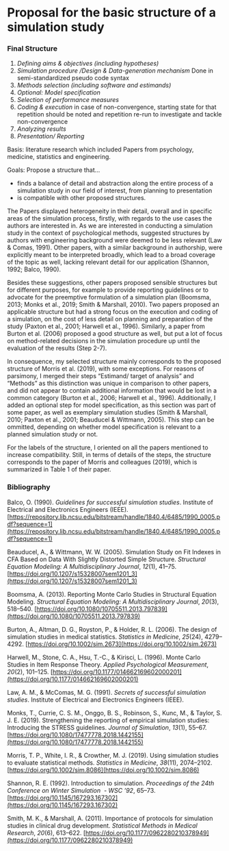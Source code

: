 # Proposal for the basic structure of a simulation study

### Final Structure

1. *Defining aims & objectives (including hypotheses)*
2. *Simulation procedure /Design & Data-generation mechanism*
    Done in semi-standardized pseudo code syntax
3. *Methods selection (including software and estimands)*
4. *Optional: Model specification*
5. *Selection of performance measures*
6. *Coding & execution*
    in case of non-convergence, starting state for that repetition should be noted and repetition re-run to investigate and tackle non-convergence
7. *Analyzing results*
8. *Presentation/ Reporting*

Basis: literature research which included Papers from psychology, medicine, statistics and engineering.

Goals: Propose a structure that… 

- finds a balance of detail and abstraction along the entire process of a simulation study in our field of interest, from planning to presentation
- is compatible with other proposed structures.

The Papers displayed heterogeneity in their detail, overall and in specific areas of the simulation process, firstly, with regards to the use cases the authors are interested in. As we are interested in conducting a simulation study in the context of psychological methods, suggested structures by authors with engineering background were deemed to be less relevant (Law & Comas, 1991). Other papers, with a similar background in authorship, were explicitly meant to be interpreted broadly, which lead to a broad coverage of the topic as well, lacking relevant detail for our application (Shannon, 1992; Balco, 1990).

Besides these suggestions, other papers proposed sensible structures but for different purposes, for example to provide reporting guidelines or to advocate for the preemptive formulation of a simulation plan (Boomsma, 2013; Monks et al., 2019; Smith & Marshall, 2010). Two papers proposed an applicable structure but had a strong focus on the execution and coding of a simulation, on the cost of less detail on planning and preparation of the study (Paxton et al., 2001; Harwell et al., 1996). Similarly, a paper from Burton et al. (2006) proposed a good structure as well, but put a lot of focus on method-related decisions in the simulation procedure up until the evaluation of the results (Step 2-7). 

In consequence, my selected structure mainly corresponds to the proposed structure of Morris et al. (2019), with some exceptions. For reasons of parsimony, I merged their steps  “Estimand/ target of analysis” and “Methods” as this distinction was unique in comparison to other papers, and did not appear to contain additional information that would be lost in a common category (Burton et al., 2006; Harwell et al., 1996). Additionally, I added an optional step for model specification, as this section was part of some paper, as well as exemplary simulation studies (Smith & Marshall, 2010; Paxton et al., 2001; Beauducel & Wittmann, 2005). This step can be ommitted, depending on whether model specification is relevant to a planned simulation study or not.

For the labels of the structure, I oriented on all the papers mentioned to increase compatibility. Still, in terms of details of the steps, the structure corresponds to the paper of Morris and colleagues (2019), which is summarized in Table 1 of their paper.

### Bibliography

Balco, O. (1990). *Guidelines for successful simulation studies*. Institute of Electrical and Electronics Engineers (IEEE). [https://repository.lib.ncsu.edu/bitstream/handle/1840.4/6485/1990_0005.pdf?sequence=1](https://repository.lib.ncsu.edu/bitstream/handle/1840.4/6485/1990_0005.pdf?sequence=1)

Beauducel, A., & Wittmann, W. W. (2005). Simulation Study on Fit Indexes in CFA Based on Data With Slightly Distorted Simple Structure. *Structural Equation Modeling: A Multidisciplinary Journal*, *12*(1), 41–75. [https://doi.org/10.1207/s15328007sem1201_3](https://doi.org/10.1207/s15328007sem1201_3)

Boomsma, A. (2013). Reporting Monte Carlo Studies in Structural Equation Modeling. *Structural Equation Modeling: A Multidisciplinary Journal*, *20*(3), 518–540. [https://doi.org/10.1080/10705511.2013.797839](https://doi.org/10.1080/10705511.2013.797839)

Burton, A., Altman, D. G., Royston, P., & Holder, R. L. (2006). The design of simulation studies in medical statistics. *Statistics in Medicine*, *25*(24), 4279–4292. [https://doi.org/10.1002/sim.2673](https://doi.org/10.1002/sim.2673)

Harwell, M., Stone, C. A., Hsu, T.-C., & Kirisci, L. (1996). Monte Carlo Studies in Item Response Theory. *Applied Psychological Measurement*, *20*(2), 101–125. [https://doi.org/10.1177/014662169602000201](https://doi.org/10.1177/014662169602000201)

Law, A. M., & McComas, M. G. (1991). *Secrets of successful simulation studies*. Institute of Electrical and Electronics Engineers (IEEE).

Monks, T., Currie, C. S. M., Onggo, B. S., Robinson, S., Kunc, M., & Taylor, S. J. E. (2019). Strengthening the reporting of empirical simulation studies: Introducing the STRESS guidelines. *Journal of Simulation*, *13*(1), 55–67. [https://doi.org/10.1080/17477778.2018.1442155](https://doi.org/10.1080/17477778.2018.1442155)

Morris, T. P., White, I. R., & Crowther, M. J. (2019). Using simulation studies to evaluate statistical methods. *Statistics in Medicine*, *38*(11), 2074–2102. [https://doi.org/10.1002/sim.8086](https://doi.org/10.1002/sim.8086)

Shannon, R. E. (1992). Introduction to simulation. *Proceedings of the 24th Conference on Winter Simulation  - WSC ’92*, 65–73. [https://doi.org/10.1145/167293.167302](https://doi.org/10.1145/167293.167302)

Smith, M. K., & Marshall, A. (2011). Importance of protocols for simulation studies in clinical drug development. *Statistical Methods in Medical Research*, *20*(6), 613–622. [https://doi.org/10.1177/0962280210378949](https://doi.org/10.1177/0962280210378949)
